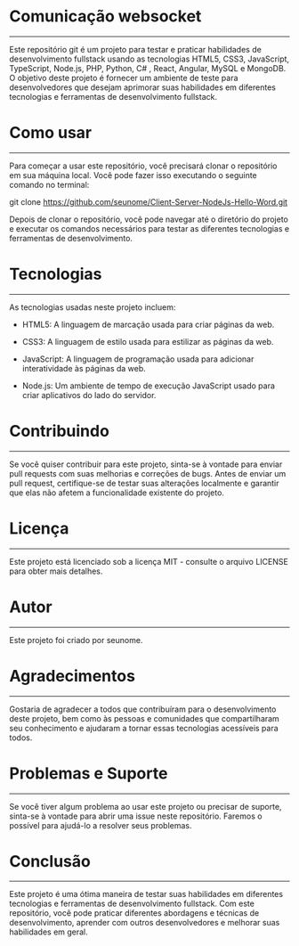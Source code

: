 # Comunicação websocket
  ---------------------
Este repositório git é um projeto para testar e praticar habilidades de desenvolvimento fullstack usando as tecnologias HTML5, CSS3, JavaScript, TypeScript, Node.js, PHP, Python, C# , React, Angular, MySQL e MongoDB. O objetivo deste projeto é fornecer um ambiente de teste para desenvolvedores que desejam aprimorar suas habilidades em diferentes tecnologias e ferramentas de desenvolvimento fullstack.

# Como usar 
  --------- 
Para começar a usar este repositório, você precisará clonar o repositório em sua máquina local. Você pode fazer isso executando o seguinte comando no terminal:

git clone https://github.com/seunome/Client-Server-NodeJs-Hello-Word.git

Depois de clonar o repositório, você pode navegar até o diretório do projeto e executar os comandos necessários para testar as diferentes tecnologias e ferramentas de desenvolvimento.

# Tecnologias 
  ----------- 
As tecnologias usadas neste projeto incluem:

- HTML5: A linguagem de marcação usada para criar páginas da web. 

- CSS3: A linguagem de estilo usada para estilizar as páginas da web. 

- JavaScript: A linguagem de programação usada para adicionar interatividade às páginas da web. 

- Node.js: Um ambiente de tempo de execução JavaScript usado para criar aplicativos do lado do servidor. 

# Contribuindo 
   ----------------- 
Se você quiser contribuir para este projeto, sinta-se à vontade para enviar pull requests com suas melhorias e correções de bugs. Antes de enviar um pull request, certifique-se de testar suas alterações localmente e garantir que elas não afetem a funcionalidade existente do projeto.

# Licença 
  ------- 
Este projeto está licenciado sob a licença MIT - consulte o arquivo LICENSE para obter mais detalhes.

# Autor 
  ----- 
Este projeto foi criado por seunome.

# Agradecimentos 
  -------------- 
Gostaria de agradecer a todos que contribuíram para o desenvolvimento deste projeto, bem como às pessoas e comunidades que compartilharam seu conhecimento e ajudaram a tornar essas tecnologias acessíveis para todos.

# Problemas e Suporte 
  ------------------- 
Se você tiver algum problema ao usar este projeto ou precisar de suporte, sinta-se à vontade para abrir uma issue neste repositório. Faremos o possível para ajudá-lo a resolver seus problemas.

# Conclusão
  --------- 
Este projeto é uma ótima maneira de testar suas habilidades em diferentes tecnologias e ferramentas de desenvolvimento fullstack. Com este repositório, você pode praticar diferentes abordagens e técnicas de desenvolvimento, aprender com outros desenvolvedores e melhorar suas habilidades em geral.
